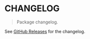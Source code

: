 # CHANGELOG

> Package changelog.

See [GitHub Releases](https://github.com/stdlib-js/stats-base-dists-invgamma-cdf/releases) for the changelog.